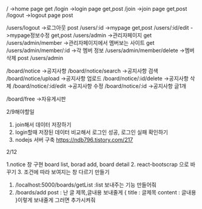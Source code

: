 / ->home page get
/login ->login page get,post
/join ->join page get,post
/logout ->logout page post

/users/logout ->로그아웃 post
/users/:id ->mypage get,post
/users/:id/edit ->mypage정보수정 get,post
/users/admin ->관리자페이지 get
/users/admin/member ->관리자페이지에서 멤버보는 사이트 get
/users/admin/member/:id ->각 멤버 정보
/users/admin/member/delete ->멤버삭제 post
/users/admin

/board/notice ->공지사항
/board/notice/search ->공지사항 검색
/board/notice/upload ->공지사항 업로드
/board/notice/:id/delete ->공지사항 삭제
/board/notice/:id/edit ->공지사항 수정
/board/notice/:id ->공지사항 글1개

/board/free ->자유게시판

2/9해야할일

1. join해서 데이터 저장하기
2. login할때 저장된 데이터 비교해서 로그인 성공, 로그인 실패 확인하기
3. nodejs 서버 구축
   https://ndb796.tistory.com/217

2/12

1.notice 창 구현
board list, borad add, board detail 2. react-bootscrap 으로 바꾸기 3. 조건에 따라 보여지는 창 다르기 만들기

1. /localhost:5000/boards/getList
   :list 보내주는 기능 만들어줘
2. /boards/add post
   : 난 글 제목,글내용 보내줄게
   {
   title : 글제목
   content : 글내용
   }이렇게 보내줄게
   그러면 추가시켜줘
